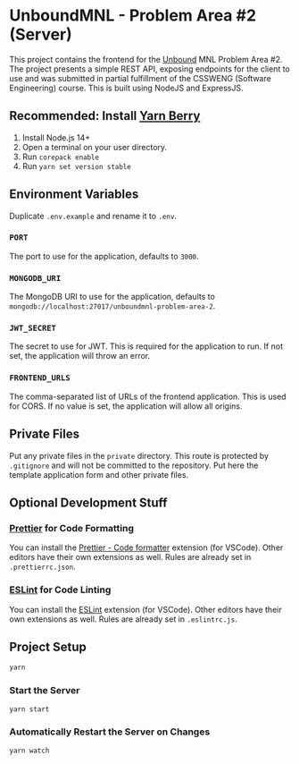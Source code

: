 # UnboundMNL - Problem Area #2 (Server)
This project contains the frontend for the [Unbound](https://www.unbound.org/) MNL Problem Area #2.
The project presents a simple REST API, exposing endpoints for the client to use and was submitted in partial fulfillment of the CSSWENG (Software Engineering) course.
This is built using NodeJS and ExpressJS.

## Recommended: Install [Yarn Berry](https://yarnpkg.com/getting-started/install)
1. Install Node.js 14+
2. Open a terminal on your user directory.
3. Run `corepack enable`
4. Run `yarn set version stable`

## Environment Variables
Duplicate `.env.example` and rename it to `.env`.
### `PORT`
The port to use for the application, defaults to `3000`.
### `MONGODB_URI`
The MongoDB URI to use for the application, defaults to `mongodb://localhost:27017/unboundmnl-problem-area-2`.
### `JWT_SECRET`
The secret to use for JWT. This is required for the application to run.
If not set, the application will throw an error.
### `FRONTEND_URLS`
The comma-separated list of URLs of the frontend application.
This is used for CORS.
If no value is set, the application will allow all origins.

## Private Files
Put any private files in the `private` directory.
This route is protected by `.gitignore` and will not be committed to the repository.
Put here the template application form and other private files.

## Optional Development Stuff
### [Prettier](https://prettier.io/) for Code Formatting
You can install the [Prettier - Code formatter](https://marketplace.visualstudio.com/items?itemName=esbenp.prettier-vscode) extension (for VSCode).
Other editors have their own extensions as well.
Rules are already set in `.prettierrc.json`.

### [ESLint](https://eslint.org/) for Code Linting
You can install the [ESLint](https://marketplace.visualstudio.com/items?itemName=dbaeumer.vscode-eslint) extension (for VSCode).
Other editors have their own extensions as well.
Rules are already set in `.eslintrc.js`.

## Project Setup
```sh
yarn
```

### Start the Server
```sh
yarn start
```

### Automatically Restart the Server on Changes
```sh
yarn watch
```
